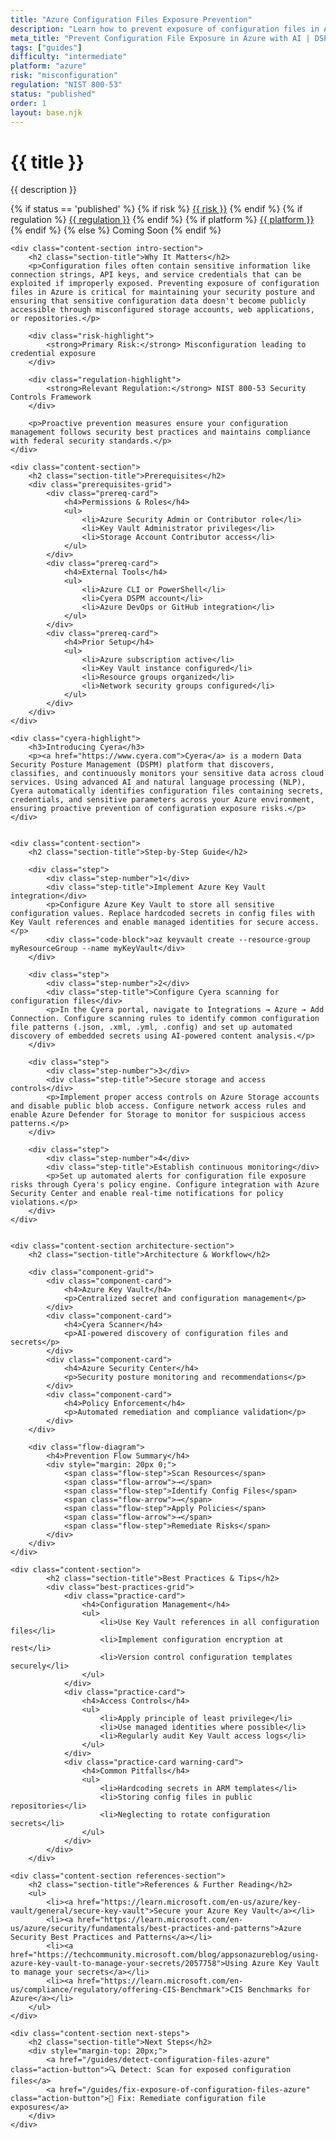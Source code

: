 ```yaml
---
title: "Azure Configuration Files Exposure Prevention"
description: "Learn how to prevent exposure of configuration files in Azure environments. Follow step-by-step guidance for NIST 800-53 compliance and secure configuration management."
meta_title: "Prevent Configuration File Exposure in Azure with AI | DSPM Guide"
tags: ["guides"]
difficulty: "intermediate"
platform: "azure"
risk: "misconfiguration"
regulation: "NIST 800-53"
status: "published"
order: 1
layout: base.njk
---
```


<div class="container">
    <div class="header">
        <h1>{{ title }}</h1>
        <p>{{ description }}</p>
        <div class="guide-tags-container">
			<div class="guide-tags-wrapper">
		    {% if status == 'published' %}
		        {% if risk %}
		        <a href="/risk/{{ risk | downcase | replace: ' ', '-' }}/" class="guide-tag risk">{{ risk }}</a>
		        {% endif %}
		        {% if regulation %}
		        <a href="/regulation/{{ regulation | downcase | replace: ' ', '-' }}/" class="guide-tag regulation">{{ regulation }}</a>
		        {% endif %}
		        {% if platform %}
		        <a href="/platforms/{{ platform | downcase | replace: ' ', '-' }}/" class="guide-tag platform">{{ platform }}</a>
		        {% endif %}
		    {% else %}
		        <span class="guide-tag coming-soon">Coming Soon</span>
		    {% endif %}
		</div>
		</div>
    </div>

    <div class="content-section intro-section">
        <h2 class="section-title">Why It Matters</h2>
        <p>Configuration files often contain sensitive information like connection strings, API keys, and service credentials that can be exploited if improperly exposed. Preventing exposure of configuration files in Azure is critical for maintaining your security posture and ensuring that sensitive configuration data doesn't become publicly accessible through misconfigured storage accounts, web applications, or repositories.</p>
        
        <div class="risk-highlight">
            <strong>Primary Risk:</strong> Misconfiguration leading to credential exposure
        </div>
        
        <div class="regulation-highlight">
            <strong>Relevant Regulation:</strong> NIST 800-53 Security Controls Framework
        </div>
        
        <p>Proactive prevention measures ensure your configuration management follows security best practices and maintains compliance with federal security standards.</p>
    </div>

    <div class="content-section">
        <h2 class="section-title">Prerequisites</h2>
        <div class="prerequisites-grid">
            <div class="prereq-card">
                <h4>Permissions & Roles</h4>
                <ul>
                    <li>Azure Security Admin or Contributor role</li>
                    <li>Key Vault Administrator privileges</li>
                    <li>Storage Account Contributor access</li>
                </ul>
            </div>
            <div class="prereq-card">
                <h4>External Tools</h4>
                <ul>
                    <li>Azure CLI or PowerShell</li>
                    <li>Cyera DSPM account</li>
                    <li>Azure DevOps or GitHub integration</li>
                </ul>
            </div>
            <div class="prereq-card">
                <h4>Prior Setup</h4>
                <ul>
                    <li>Azure subscription active</li>
                    <li>Key Vault instance configured</li>
                    <li>Resource groups organized</li>
                    <li>Network security groups configured</li>
                </ul>
            </div>
        </div>
    </div>
	
    <div class="cyera-highlight">
        <h3>Introducing Cyera</h3>
        <p><a href="https://www.cyera.com">Cyera</a> is a modern Data Security Posture Management (DSPM) platform that discovers, classifies, and continuously monitors your sensitive data across cloud services. Using advanced AI and natural language processing (NLP), Cyera automatically identifies configuration files containing secrets, credentials, and sensitive parameters across your Azure environment, ensuring proactive prevention of configuration exposure risks.</p>
    </div>
	

    <div class="content-section">
        <h2 class="section-title">Step-by-Step Guide</h2>
        
        <div class="step">
            <div class="step-number">1</div>
            <div class="step-title">Implement Azure Key Vault integration</div>
            <p>Configure Azure Key Vault to store all sensitive configuration values. Replace hardcoded secrets in config files with Key Vault references and enable managed identities for secure access.</p>
            <div class="code-block">az keyvault create --resource-group myResourceGroup --name myKeyVault</div>
        </div>

        <div class="step">
            <div class="step-number">2</div>
            <div class="step-title">Configure Cyera scanning for configuration files</div>
            <p>In the Cyera portal, navigate to Integrations → Azure → Add Connection. Configure scanning rules to identify common configuration file patterns (.json, .xml, .yml, .config) and set up automated discovery of embedded secrets using AI-powered content analysis.</p>
        </div>

        <div class="step">
            <div class="step-number">3</div>
            <div class="step-title">Secure storage and access controls</div>
            <p>Implement proper access controls on Azure Storage accounts and disable public blob access. Configure network access rules and enable Azure Defender for Storage to monitor for suspicious access patterns.</p>
        </div>

        <div class="step">
            <div class="step-number">4</div>
            <div class="step-title">Establish continuous monitoring</div>
            <p>Set up automated alerts for configuration file exposure risks through Cyera's policy engine. Configure integration with Azure Security Center and enable real-time notifications for policy violations.</p>
        </div>
    </div>


    <div class="content-section architecture-section">
        <h2 class="section-title">Architecture & Workflow</h2>
        
        <div class="component-grid">
            <div class="component-card">
                <h4>Azure Key Vault</h4>
                <p>Centralized secret and configuration management</p>
            </div>
            <div class="component-card">
                <h4>Cyera Scanner</h4>
                <p>AI-powered discovery of configuration files and secrets</p>
            </div>
            <div class="component-card">
                <h4>Azure Security Center</h4>
                <p>Security posture monitoring and recommendations</p>
            </div>
            <div class="component-card">
                <h4>Policy Enforcement</h4>
                <p>Automated remediation and compliance validation</p>
            </div>
        </div>

        <div class="flow-diagram">
            <h4>Prevention Flow Summary</h4>
            <div style="margin: 20px 0;">
                <span class="flow-step">Scan Resources</span>
                <span class="flow-arrow">→</span>
                <span class="flow-step">Identify Config Files</span>
                <span class="flow-arrow">→</span>
                <span class="flow-step">Apply Policies</span>
                <span class="flow-arrow">→</span>
                <span class="flow-step">Remediate Risks</span>
            </div>
        </div>
    </div>

	<div class="content-section">
	        <h2 class="section-title">Best Practices & Tips</h2>
	        <div class="best-practices-grid">
	            <div class="practice-card">
	                <h4>Configuration Management</h4>
	                <ul>
	                    <li>Use Key Vault references in all configuration files</li>
	                    <li>Implement configuration encryption at rest</li>
	                    <li>Version control configuration templates securely</li>
	                </ul>
	            </div>
	            <div class="practice-card">
	                <h4>Access Controls</h4>
	                <ul>
	                    <li>Apply principle of least privilege</li>
	                    <li>Use managed identities where possible</li>
	                    <li>Regularly audit Key Vault access logs</li>
	                </ul>
	            </div>
	            <div class="practice-card warning-card">
	                <h4>Common Pitfalls</h4>
	                <ul>
	                    <li>Hardcoding secrets in ARM templates</li>
	                    <li>Storing config files in public repositories</li>
	                    <li>Neglecting to rotate configuration secrets</li>
	                </ul>
	            </div>
	        </div>
	    </div>

    <div class="content-section references-section">
        <h2 class="section-title">References & Further Reading</h2>
        <ul>
            <li><a href="https://learn.microsoft.com/en-us/azure/key-vault/general/secure-key-vault">Secure your Azure Key Vault</a></li>
            <li><a href="https://learn.microsoft.com/en-us/azure/security/fundamentals/best-practices-and-patterns">Azure Security Best Practices and Patterns</a></li>
            <li><a href="https://techcommunity.microsoft.com/blog/appsonazureblog/using-azure-key-vault-to-manage-your-secrets/2057758">Using Azure Key Vault to manage your secrets</a></li>
            <li><a href="https://learn.microsoft.com/en-us/compliance/regulatory/offering-CIS-Benchmark">CIS Benchmarks for Azure</a></li>
        </ul>
    </div>

    <div class="content-section next-steps">
        <h2 class="section-title">Next Steps</h2>
        <div style="margin-top: 20px;">
            <a href="/guides/detect-configuration-files-azure" class="action-button">🔍 Detect: Scan for exposed configuration files</a>
            <a href="/guides/fix-exposure-of-configuration-files-azure" class="action-button">🔧 Fix: Remediate configuration file exposures</a>
        </div>
    </div>
</div>